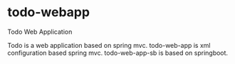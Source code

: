 # todo-webapp
Todo Web Application

Todo is a web application based on spring mvc.
todo-web-app is xml configuration based spring mvc.
todo-web-app-sb is based on springboot.
